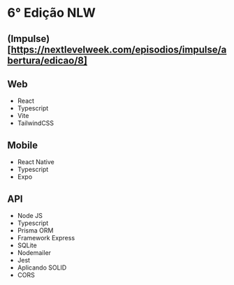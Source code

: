 # 6° Edição NLW
## (Impulse)[https://nextlevelweek.com/episodios/impulse/abertura/edicao/8] 

## Web
- React
- Typescript
- Vite
- TailwindCSS

## Mobile
- React Native
- Typescript
- Expo 

## API
- Node JS
- Typescript
- Prisma ORM
- Framework Express
- SQLite
- Nodemailer
- Jest
- Aplicando SOLID
- CORS

